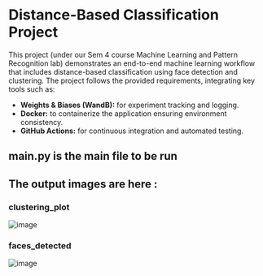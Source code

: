 # Distance-Based Classification Project

This project (under our Sem 4 course Machine Learning and Pattern Recognition lab) demonstrates an end-to-end machine learning workflow that includes distance-based classification using face detection and clustering. The project follows the provided requirements, integrating key tools such as:

- **Weights & Biases (WandB):** for experiment tracking and logging.
- **Docker:** to containerize the application ensuring environment consistency.
- **GitHub Actions:** for continuous integration and automated testing.

## main.py is the main file to be run

## The output images are here :

### clustering_plot
![image](https://github.com/user-attachments/assets/2fe3d775-674f-421f-a977-d940b8f19e51)


### faces_detected
![image](https://github.com/user-attachments/assets/77baa854-7a27-4d3a-8aa9-8a6b20c0edf7)


